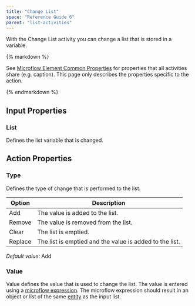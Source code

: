 ```yaml
---
title: "Change List"
space: "Reference Guide 6"
parent: "list-activities"
---
```



With the Change List activity you can change a list that is stored in a variable.

<div class="alert alert-info">{% markdown %}

See [Microflow Element Common Properties](microflow-element-common-properties) for properties that all activities share (e.g. caption). This page only describes the properties specific to the action.

{% endmarkdown %}</div>

## Input Properties

### List

Defines the list variable that is changed.

## Action Properties

### Type

Defines the type of change that is performed to the list.

| Option | Description |
| --- | --- |
| Add | The value is added to the list. |
| Remove | The value is removed from the list. |
| Clear | The list is emptied. |
| Replace | The list is emptied and the value is added to the list. |

_Default value:_ Add

### Value

Value defines the value that is used to change the list. The value is entered using a [microflow expression](microflow-expressions). The microflow expression should result in an object or list of the same [entity](entities) as the input list.
